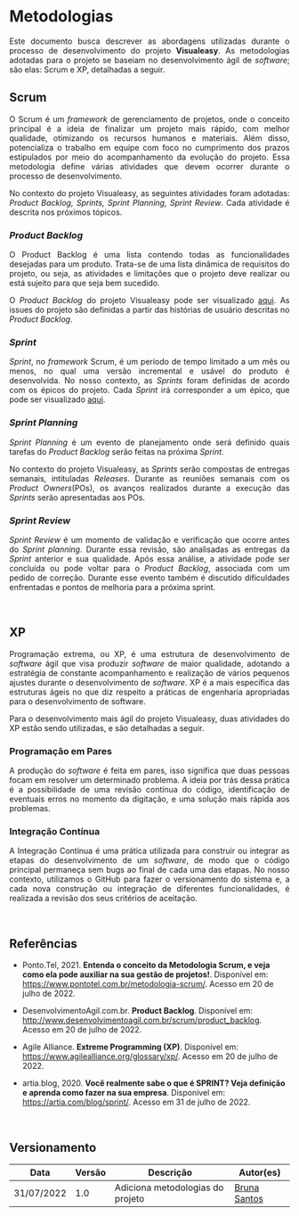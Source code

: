 # Metodologias

<p align="justify">Este documento busca descrever as abordagens utilizadas durante o processo de desenvolvimento do projeto <b>Visualeasy</b>. As metodologias adotadas para o projeto se baseiam no desenvolvimento ágil de <i>software</i>; são elas: Scrum e XP, detalhadas a seguir.</p>


##  <b>Scrum</b>
<p align="justify">O Scrum é um <i>framework</i> de gerenciamento de projetos, onde o conceito principal é a ideia de finalizar um projeto mais rápido, com melhor qualidade, otimizando os recursos humanos e materiais. Além disso, potencializa o trabalho em equipe com foco no cumprimento dos prazos estipulados por meio do acompanhamento da evolução do projeto. Essa metodologia define várias atividades que devem ocorrer durante o processo de desenvolvimento.</p>

<p align="justify">No contexto do projeto Visualeasy, as seguintes atividades foram adotadas: <i>Product Backlog, Sprints, Sprint Planning, Sprint Review</i>. Cada atividade é descrita nos próximos tópicos.</p>


### <i>Product Backlog</i>
<p align="justify">O Product Backlog é uma lista contendo todas as funcionalidades desejadas para um produto. Trata-se de uma lista dinâmica de requisitos do projeto, ou seja, as atividades e limitações que o projeto deve realizar ou está sujeito para que seja bem sucedido.</p>

<p align="justify">O <i>Product Backlog</i> do projeto Visualeasy pode ser visualizado <a href="https://fga-eps-mds.github.io/2022-1-Visualeasy-Doc/documentacao/backlog/">aqui</a>. As issues do projeto são definidas a partir das histórias de usuário descritas no <i>Product Backlog</i>.</p>



### <i>Sprint</i>
<p align="justify"><i>Sprint</i>, no <i>framework</i> Scrum, é um período de tempo limitado a um mês ou menos, no qual uma versão incremental e usável do produto é desenvolvida. No nosso contexto, as <i>Sprints</i> foram definidas de acordo com os épicos do projeto. Cada <i>Sprint</i> irá corresponder a um épico, que pode ser visualizado <a href="https://fga-eps-mds.github.io/2022-1-Visualeasy-Doc/documentacao/backlog/">aqui</a>.</p>



### <i>Sprint Planning</i>
<p align="justify"><i>Sprint Planning</i> é um evento de planejamento onde será definido quais tarefas do <i>Product Backlog</i> serão feitas na próxima <i>Sprint</i>.</p>


<p align="justify">No contexto do projeto Visualeasy, as <i>Sprints</i> serão compostas de entregas semanais, intituladas <i>Releases</i>. Durante as reuniões semanais com os <i>Product Owners</i>(POs), os avanços realizados durante a execução das <i>Sprints</i> serão apresentadas aos POs.</p>


### <i>Sprint Review</i>
<p align="justify"><i>Sprint Review</i> é um momento de validação e verificação que ocorre antes do <i>Sprint planning</i>. Durante essa revisão, são analisadas as entregas da <i>Sprint</i> anterior e sua qualidade. Após essa análise, a atividade pode ser concluída ou pode voltar para o <i>Product Backlog</i>, associada com um pedido de correção. Durante esse evento também é discutido dificuldades enfrentadas e pontos de melhoria para a próxima sprint.</p>


<br>

## <b>XP</b>
<p align="justify">Programação extrema, ou XP, é uma estrutura de desenvolvimento de <i>software</i> ágil que visa produzir <i>software</i> de maior qualidade, adotando a estratégia de constante acompanhamento e realização de vários pequenos ajustes durante o desenvolvimento de <i>software</i>. XP é a mais específica das estruturas ágeis no que diz respeito a práticas de engenharia apropriadas para o desenvolvimento de software.</p>

<p align="justify">Para o desenvolvimento mais ágil do projeto Visualeasy, duas atividades do XP estão sendo utilizadas, e são detalhadas a seguir.</p>


### Programação em Pares
<p align="justify">A produção do <i>software</i> é feita em pares, isso significa que duas pessoas focam em resolver um determinado problema. A ideia por trás dessa prática é a possibilidade de uma revisão contínua do código, identificação de eventuais erros no momento da digitação, e uma solução mais rápida aos problemas.</p>


### Integração Contínua

<p align="justify">A Integração Contínua é uma prática utilizada para construir ou integrar as etapas do desenvolvimento de um <i>software</i>, de modo que o código principal permaneça sem bugs ao final de cada uma das etapas. No nosso contexto, utilizamos o GitHub para fazer o versionamento do sistema e, a cada nova construção ou integração de diferentes funcionalidades, é realizada a revisão dos seus critérios de aceitação.</p>

<br>

## Referências

+ Ponto.Tel, 2021. <b>Entenda o conceito da Metodologia Scrum, e veja como ela pode auxiliar na sua gestão de projetos!</b>. Disponível em: https://www.pontotel.com.br/metodologia-scrum/. Acesso em 20 de julho de 2022.

+ DesenvolvimentoAgil.com.br. <b>Product Backlog</b>. Disponível em: http://www.desenvolvimentoagil.com.br/scrum/product_backlog. Acesso em 20 de julho de 2022.

+ Agile Alliance. <b>Extreme Programming (XP)</b>. Disponível em: https://www.agilealliance.org/glossary/xp/. Acesso em 20 de julho de 2022.

+ artia.blog, 2020. <b>Você realmente sabe o que é SPRINT? Veja definição e aprenda como fazer na sua empresa</b>. Disponível em: https://artia.com/blog/sprint/. Acesso em 31 de julho de 2022.

<br>

## Versionamento

| Data | Versão | Descrição | Autor(es) |
|------|------|------|------|
|31/07/2022|1.0|Adiciona metodologias do projeto|[Bruna Santos](https://github.com/brunaalmeidasantos)|